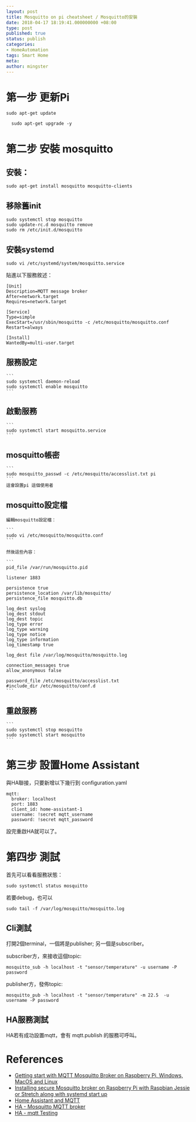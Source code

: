 ```yaml
---
layout: post
title: Mosquitto on pi cheatsheet / Mosquitto的安裝
date: 2018-04-17 18:19:41.000000000 +08:00
type: post
published: true
status: publish
categories:
- HomeAutomation
tags: Smart Home
meta:
author: mingster
---
```

# 第一步 更新Pi

  ```
  sudo apt-get update

	sudo apt-get upgrade -y
  ```

# 第二步 安裝 mosquitto

## 安裝：

  ```
  sudo apt-get install mosquitto mosquitto-clients
  ```

## 移除舊init

  ```
  sudo systemctl stop mosquitto
  sudo update-rc.d mosquitto remove
  sudo rm /etc/init.d/mosquitto
  ```

## 安裝systemd

  ```
  sudo vi /etc/systemd/system/mosquitto.service
  ```

  貼進以下服務敘述：

  ```
  [Unit]
  Description=MQTT message broker
  After=network.target
  Requires=network.target

  [Service]
  Type=simple
  ExecStart=/usr/sbin/mosquitto -c /etc/mosquitto/mosquitto.conf
  Restart=always

  [Install]
  WantedBy=multi-user.target
  ```

## 服務設定

	```
	sudo systemctl daemon-reload
	sudo systemctl enable mosquitto
	```

## 啟動服務

	```
	sudo systemctl start mosquitto.service
	```

## mosquitto帳密

	```
	sudo mosquitto_passwd -c /etc/mosquitto/accesslist.txt pi
	```
	這會設置pi 這個使用者

## mosquitto設定檔

	編輯mosquitto設定檔：

	```
	sudo vi /etc/mosquitto/mosquitto.conf
	```

	然後這些內容：

	```
	pid_file /var/run/mosquitto.pid

	listener 1883

	persistence true
	persistence_location /var/lib/mosquitto/
	persistence_file mosquitto.db

	log_dest syslog
	log_dest stdout
	log_dest topic
	log_type error
	log_type warning
	log_type notice
	log_type information
	log_timestamp true

	log_dest file /var/log/mosquitto/mosquitto.log

	connection_messages true
	allow_anonymous false

	password_file /etc/mosquitto/accesslist.txt
	#include_dir /etc/mosquitto/conf.d
	```

## 重啟服務

	```
	sudo systemctl stop mosquitto
	sudo systemctl start mosquitto
	```

# 第三步 設置Home Assistant
與HA聯接，只要新增以下幾行到 configuration.yaml

```
mqtt:
  broker: localhost
  port: 1883
  client_id: home-assistant-1
  username: !secret mqtt_username
  password: !secret mqtt_password
```

設完重啟HA就可以了。

# 第四步 測試
首先可以看看服務狀態：

```
sudo systemctl status mosquitto
```

若要debug，也可以
```
sudo tail -f /var/log/mosquitto/mosquitto.log
```

## Cli測試
打開2個terminal，一個將是publisher; 另一個是subscriber。

subscriber方，來接收這個topic:

```
mosquitto_sub -h localhost -t "sensor/temperature" -u username -P password
```

publisher方，發佈topic:

```
mosquitto_pub -h localhost -t "sensor/temperature" -m 22.5  -u username -P password
```

## HA服務測試
HA若有成功設置mqtt，會有 mqtt.publish 的服務可呼叫。


# References
- [Getting start with MQTT Mosquitto Broker on Raspberry Pi, Windows, MacOS and Linux](https://diyprojects.io/mqtt-mosquitto-communicating-connected-objects-iot/#.WtxWQC-B2ls)
- [Installing secure Mosquitto broker on Raspberry Pi with Raspbian Jessie or Stretch along with systemd start up](https://hobbytronics.pk/installing-mosquitto-broker-on-raspberry-pi/)
- [Home Assistant and MQTT](https://swabbster.wordpress.com/2017/06/19/home-assistant-and-mqtt/)
- [HA - Mosquitto MQTT broker](https://www.home-assistant.io/addons/mosquitto/)
- [HA - mqtt Testing](https://www.home-assistant.io/docs/mqtt/testing/)
